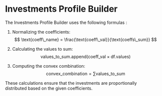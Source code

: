 # Investments Profile Builder

The Investments Profile Builder uses the following formulas :

1. Normalizing the coefficients:
    $$
    \text{coeff\_name} = \frac{\text{coeff\_val}}{\text{coeffs\_sum}}
    $$

2. Calculating the values to sum:
    $$
    \text{values\_to\_sum.append}(\text{coeff\_val} \times \text{df.values})
    $$

3. Computing the convex combination:
    $$
    \text{convex\_combination} = \sum \text{values\_to\_sum}
    $$

These calculations ensure that the investments are proportionally distributed based on the given coefficients.


